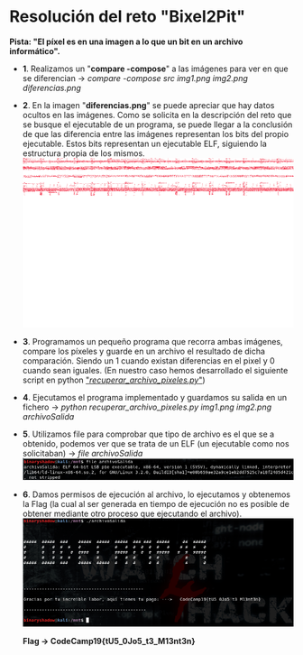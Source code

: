 # **Resolución del reto "Bixel2Pit"**


**Pista: "El píxel es en una imagen a lo que un bit en un archivo informático".**

- **1**. Realizamos un "**compare -compose**" a las imágenes para ver en que se diferencian -> *compare -compose src img1.png img2.png diferencias.png*

- **2**. En la imagen "**diferencias.png**" se puede apreciar que hay datos ocultos en las imágenes. Como se solicita en la descripción del reto que se busque el ejecutable de un programa, se puede llegar a la conclusión de que las diferencia entre las imágenes representan los bits del propio ejecutable. Estos bits representan un ejecutable ELF, siguiendo la estructura propia de los mismos.
  ![alt text](diferencias.png)

- **3**. Programamos un pequeño programa que recorra ambas imágenes, compare los píxeles y guarde en un archivo el resultado de dicha comparación. Siendo un 1 cuando existan diferencias en el pixel y 0 cuando sean iguales. (En nuestro caso hemos desarrollado el siguiente script en python ["*recuperar_archivo_pixeles.py*"](
https://github.com/Watch4Hack/CodeCamp19/blob/master/Bitsxl2Pit/resolution/recuperar_archivo_pixeles.py))

- **4**. Ejecutamos el programa implementado y guardamos su salida en un fichero -> *python recuperar_archivo_pixeles.py img1.png img2.png archivoSalida*

- **5**. Utilizamos file para comprobar que tipo de archivo es el que se a obtenido, podemos ver que se trata de un ELF (un ejecutable como nos solicitaban) -> *file archivoSalida*
  ![alt text](file_command.png)

- **6**. Damos permisos de ejecución al archivo, lo ejecutamos y obtenemos la Flag (la cual al ser generada en tiempo de ejecución no es posible de obtener mediante otro proceso que ejecutando el archivo).
  ![alt text](execution.png)

  **Flag -> CodeCamp19{tU5_0Jo5_t3_M13nt3n}**
